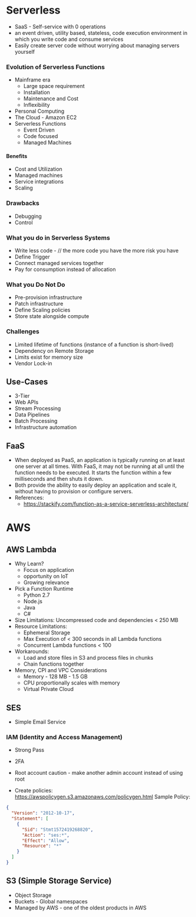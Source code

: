 # Serverless
- SaaS - Self-service with 0 operations
- an event driven, utility based, stateless, code execution environment in which you write code and consume services
- Easily create server code without worrying about managing servers yourself

### Evolution of Serverless Functions
- Mainframe era
    - Large space requirement
    - Installation
    - Maintenance and Cost
    - Inflexibility
- Personal Computing
- The Cloud - Amazon EC2
- Serverless Functions
    - Event Driven
    - Code focused
    - Managed Machines

#### Benefits
- Cost and Utilization
- Managed machines
- Service integrations
- Scaling

### Drawbacks
- Debugging
- Control

### What you do in Serverless Systems
- Write less code - // the more code you have the more risk you have
- Define Trigger
- Connect managed services together
- Pay for consumption instead of allocation

### What you Do Not Do
- Pre-provision infrastructure
- Patch infrastructure
- Define Scaling policies
- Store state alongside compute

### Challenges
- Limited lifetime of functions (instance of a function is short-lived)
- Dependency on Remote Storage
- Limits exist for memory size
- Vendor Lock-in

## Use-Cases
- 3-Tier
- Web APIs
- Stream Processing
- Data Pipelines
- Batch Processing
- Infrastructure automation

## FaaS
- When deployed as PaaS, an application is typically running on at least one server at all times. With FaaS, it may not be running at all until the function needs to be executed. It starts the function within a few milliseconds and then shuts it down.
- Both provide the ability to easily deploy an application and scale it, without having to provision or configure servers.
- References:
    - https://stackify.com/function-as-a-service-serverless-architecture/

# AWS

## AWS Lambda
- Why Learn?
    - Focus on application
    - opportunity on IoT
    - Growing relevance
- Pick a Function Runtime
    - Python 2.7
    - Node.js
    - Java
    - C#
- Size Limitations: Uncompressed code and dependencies < 250 MB
- Resource Limitations:
    - Ephemeral Storage
    - Max Execution of < 300 seconds in all Lambda functions
    - Concurrent Lambda functions < 100
- Workarounds:
    - Load and store files in S3 and process files in chunks
    - Chain functions together
- Memory, CPI and VPC Considerations
    - Memory - 128 MB - 1.5 GB
    - CPU proportionally scales with memory
    - Virtual Private Cloud

## SES
- Simple Email Service

### IAM (Identity and Access Management)
- Strong Pass
- 2FA
- Root account caution - make another admin account instead of using root

- Create policies: https://awspolicygen.s3.amazonaws.com/policygen.html
Sample Policy:
```json
{
  "Version": "2012-10-17",
  "Statement": [
    {
      "Sid": "Stmt1572419268820",
      "Action": "ses:*",
      "Effect": "Allow",
      "Resource": "*"
    }
  ]
}
```

## S3 (Simple Storage Service)
- Object Storage
- Buckets - Global namespaces
- Managed by AWS - one of the oldest products in AWS